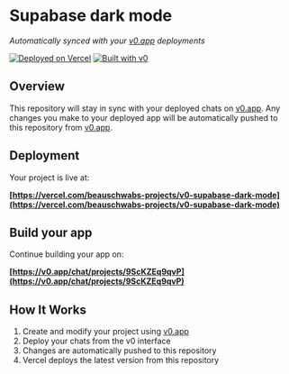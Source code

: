 # Supabase dark mode

*Automatically synced with your [v0.app](https://v0.app) deployments*

[![Deployed on Vercel](https://img.shields.io/badge/Deployed%20on-Vercel-black?style=for-the-badge&logo=vercel)](https://vercel.com/beauschwabs-projects/v0-supabase-dark-mode)
[![Built with v0](https://img.shields.io/badge/Built%20with-v0.app-black?style=for-the-badge)](https://v0.app/chat/projects/9ScKZEq9qvP)

## Overview

This repository will stay in sync with your deployed chats on [v0.app](https://v0.app).
Any changes you make to your deployed app will be automatically pushed to this repository from [v0.app](https://v0.app).

## Deployment

Your project is live at:

**[https://vercel.com/beauschwabs-projects/v0-supabase-dark-mode](https://vercel.com/beauschwabs-projects/v0-supabase-dark-mode)**

## Build your app

Continue building your app on:

**[https://v0.app/chat/projects/9ScKZEq9qvP](https://v0.app/chat/projects/9ScKZEq9qvP)**

## How It Works

1. Create and modify your project using [v0.app](https://v0.app)
2. Deploy your chats from the v0 interface
3. Changes are automatically pushed to this repository
4. Vercel deploys the latest version from this repository
